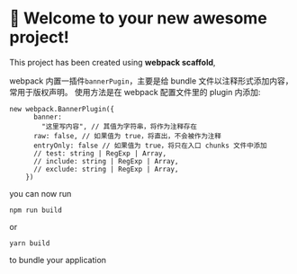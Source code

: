 <!--
 * @Author: ChaiHongJun
 * @Date: 2019-09-30 09:10:07
 * @LastEditTime: 2019-09-30 09:10:07
 * @LastEditors: ChaiHongJun
 * @Description: 头部文件注释
 -->
# 🚀 Welcome to your new awesome project!

This project has been created using **webpack scaffold**,

webpack 内置一插件`bannerPugin`，主要是给 bundle 文件以注释形式添加内容，常用于版权声明。
使用方法是在 webpack 配置文件里的 plugin 内添加:

```
new webpack.BannerPlugin({
      banner:
        "这里写内容", // 其值为字符串，将作为注释存在
      raw: false, // 如果值为 true，将直出，不会被作为注释
      entryOnly: false // 如果值为 true，将只在入口 chunks 文件中添加
      // test: string | RegExp | Array,
      // include: string | RegExp | Array,
      // exclude: string | RegExp | Array,
    })

```

you can now run

```
npm run build
```

or

```
yarn build
```

to bundle your application
